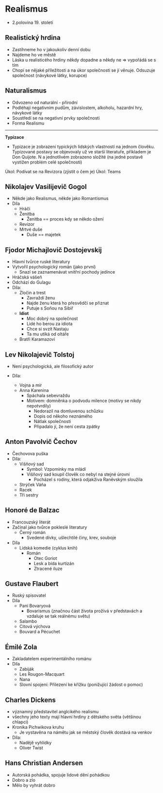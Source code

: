 # Realismus

-   2.polovina 19. století

## Realistický hrdina

-   Zastihneme ho v jakoukoliv denní dobu
-   Najdeme ho ve městě
-   Láska u realisticého hrdiny někdy dopadne a někdy ne => vypořádá se s tím
-   Chopí se nějaké příležitosti a na úkor společnosti se jí věnuje. Odsuzuje společnost (návykové látky, korupce)

## Naturalismus

-   Odvozeno od naturální - přírodní
-   Podléhají negativním pudům, závislostem, alkoholu, hazardní hry, návykové látky
-   Soustředí se na negativní prvky společnosti
-   Forma Realismu

---

**Typizace**

-   Typizace je zobrazení typických lidských vlastností na jednom člověku. Typizované postavy se objevovaly už ve starší literatuře, příkladem je Don Quijote. N a jednotlivém zobrazeno složité (na jedné postavě vystižen problém celé společnosti)

Úkol: Podívat se na Revizora (zjistit o čem je)
Úkol: Teams

## Nikolajev Vasilijevič Gogol

-   Někde jako Realismus, někde jako Romantismus
-   Díla
    -   Hráči
    -   Ženitba
        -   Ženitba == proces kdy se někdo ožení
    -   Revizor
    -   Mrtvé duše
        -   Duše == majetek

## Fjodor Michajlovič Dostojevskij

-   Hlavní tvůrce ruské literatury
-   Vytvořil psychologický román (jako první)
    -   Snazí se zaznamenávat vnitřní pochody jedince
-   Hráčská vášeň
-   Odchází do Gulagu
-   Díla:
    -   Zločin a trest
        -   Zavraždí ženu
        -   Najde ženu která ho přesvědčí se přiznat
        -   Putuje s Soňou na Sibiř
    -   **Idiot**
        -   Moc dobrý na společnost
        -   Lidé ho berou za idiota
        -   Chce si svzít Nastaju
        -   Ta mu utíká od oltáře
    -   Bratři Karamazovi

## Lev Nikolajevič Tolstoj

-   Není psychologická, ale filosofický autor

-   Díla:
    -   Vojna a mír
    -   Anna Karenina
        -   Spáchala sebevraždu
        -   Motivem: domněnka o podvodu milence (motivy se nikdy nepotvrdily)
            -   Nedorazil na domluvenou schůzku
            -   Dopis od někoho neznámého
            -   Nátlak společnosti
            -   Připadalo jí, že není cesta zpátky

## Anton Pavolvič Čechov

-   Čechovova puška
-   Díla:
    -   Višňový sad
        -   Symbol: Vzpomínky ma mládí
        -   Višňový sad koupil člověk co nebyl na stejné úrovni
            -   Pocházel s rodiny, která odjakživa Raněvským sloužila
    -   Strýček Váňa
    -   Racek
    -   Tři sestry

## Honoré de Balzac

-   Francouzský literát
-   Začínal jako tvůrce pokleslé literatury
    -   Černý román
        -   Svedené dívky, ušlechtilé činy, krev, souboje
-   Díla
    -   Lidská komedie (cyklus knih)
        -   Román
            -   Otec Goriot
            -   Lesk a bída kurtizán
            -   Ztracené iluze

## Gustave Flaubert

-   Ruský spisovatel
-   Díla
    -   Paní Bovaryová
        -   Bovarismus (značnou část života prožívá v představách a vzdaluje se tak reálnému světu)
    -   Salambo
    -   Citová výchova
    -   Bouvard a Pécuchet

## Émilé Zola

-   Zakladatelem experimentálního románu
-   Díla
    -   Zabiják
    -   Les Rougon-Macquart
    -   Nana
    -   Slovní spojení: Přilezení ke křížku (ponižující žádost o pomoc)

## Charles Dickens

-   významný představitel anglcikého realismu
-   všechny jeho texty mají hlavní hrdiny z dětského světa (většinou chlapci)
-   Kronika Pichwikova kruhu
    -   Je vystavěna na námětu jak se městský člověk dostává na venkov
-   Díla:
    -   Nadějě vyhlídky
    -   Oliver Twist

## Hans Christian Andersen

-   Autorská pohádka, spojuje lidové dění pohádkou
-   Dobro a zlo
-   Mělo by vyhrát dobro
